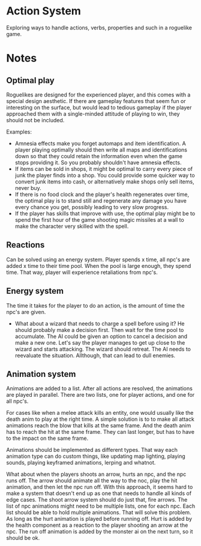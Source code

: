 # Action System

Exploring ways to handle actions, verbs, properties and such in a roguelike game.

# Notes

## Optimal play

Roguelikes are designed for the experienced player, and this comes with a special design aesthetic. If there are gameplay features that seem fun or interesting on the surface, but would lead to tedious gameplay if the player approached them with a single-minded attitude of playing to win, they should not be included.

Examples:

* Amnesia effects make you forget automaps and item identification. A player playing optimally should then write all maps and identifications down so that they could retain the information even when the game stops providing it. So you probably shouldn't have amnesia effects.
* If items can be sold in shops, it might be optimal to carry every piece of junk the player finds into a shop. You could provide some quicker way to convert junk items into cash, or alternatively make shops only sell items, never buy.
* If there is no food clock and the player's health regenerates over time, the optimal play is to stand still and regenerate any damage you have every chance you get, possibly leading to very slow progress.
* If the player has skills that improve with use, the optimal play might be to spend the first hour of the game shooting magic missiles at a wall to make the character very skilled with the spell.

## Reactions

Can be solved using an energy system. Player spends x time, all npc's are added x time to their time pool. When the pool is large enough, they spend time. That way, player will experience retaliations from npc's.

## Energy system

The time it takes for the player to do an action, is the amount of time the npc's are given.

- What about a wizard that needs to charge a spell before using it? He should probably make a decision first. Then wait for the time pool to accumulate. The AI could be given an option to cancel a decision and make a new one. Let's say the player manages to get up close to the wizard and starts attacking. The wizard should retreat. The AI needs to reevaluate the situation. Allthough, that can lead to dull enemies.

## Animation system

Animations are added to a list. After all actions are resolved, the animations are played in parallel. There are two lists, one for player actions, and one for all npc's. 

For cases like when a melee attack kills an entity, one would usually like the death anim to play at the right time. A simple solution is to to make all attack animations reach the blow that kills at the same frame. And the death anim has to reach the hit at the same frame. They can last longer, but has to have to the impact on the same frame.

Animations should be implemented as different types. That way each animation type can do custom things, like updating map lighting, playing sounds, playing keyframed animations, lerping and whatnot.

What about when the players shoots an arrow, hurts an npc, and the npc runs off. The arrow should animate all the way to the noc, play the hit animation, and then let the npc run off. With this approach, it seems hard to make a system that doesn't end up as one that needs to handle all kinds of edge cases. The shoot arrow system should do just that, fire arrows. The list of npc animations might need to be multiple lists, one for each npc. Each list should be able to hold multiple animations. That will solve this problem. As long as the hurt animation is played before running off. Hurt is added by the health component as a reaction to the player shooting an arrow at the npc. The run off animation is added by the monster ai on the next turn, so it should be ok.
